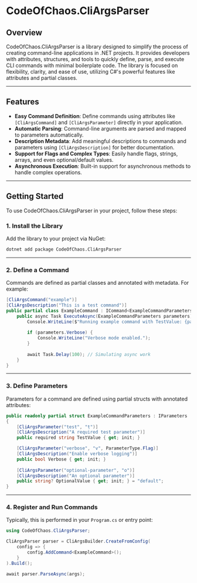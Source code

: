 ﻿# CodeOfChaos.CliArgsParser

## Overview

CodeOfChaos.CliArgsParser is a library designed to simplify the process of creating command-line applications in .NET
projects. It provides developers with attributes, structures, and tools to quickly define, parse, and execute CLI
commands with minimal boilerplate code. The library is focused on flexibility, clarity, and ease of use, utilizing C#'s
powerful features like attributes and partial classes.

---

## Features

- **Easy Command Definition**: Define commands using attributes like `[CliArgsCommand]` and `[CliArgsParameter]`
  directly in your application.
- **Automatic Parsing**: Command-line arguments are parsed and mapped to parameters automatically.
- **Description Metadata**: Add meaningful descriptions to commands and parameters using `[CliArgsDescription]` for
  better documentation.
- **Support for Flags and Complex Types**: Easily handle flags, strings, arrays, and even optional/default values.
- **Asynchronous Execution**: Built-in support for asynchronous methods to handle complex operations.

---

## Getting Started

To use CodeOfChaos.CliArgsParser in your project, follow these steps:

### 1. Install the Library

Add the library to your project via NuGet:

```bash
dotnet add package CodeOfChaos.CliArgsParser
```

---

### 2. Define a Command

Commands are defined as partial classes and annotated with metadata. For example:

```csharp
[CliArgsCommand("example")]
[CliArgsDescription("This is a test command")]
public partial class ExampleCommand : ICommand<ExampleCommandParameters> {
    public async Task ExecuteAsync(ExampleCommandParameters parameters) {
        Console.WriteLine($"Running example command with TestValue: {parameters.TestValue}");
        
        if (parameters.Verbose) {
            Console.WriteLine("Verbose mode enabled.");
        }
        
        await Task.Delay(100); // Simulating async work
    }
}
```

---

### 3. Define Parameters

Parameters for a command are defined using partial structs with annotated attributes:

```csharp
public readonly partial struct ExampleCommandParameters : IParameters
{
    [CliArgsParameter("test", "t")]
    [CliArgsDescription("A required test parameter")]
    public required string TestValue { get; init; }

    [CliArgsParameter("verbose", "v", ParameterType.Flag)]
    [CliArgsDescription("Enable verbose logging")]
    public bool Verbose { get; init; }
    
    [CliArgsParameter("optional-parameter", "o")]
    [CliArgsDescription("An optional parameter")]
    public string? OptionalValue { get; init; } = "default";
}
```

---

### 4. Register and Run Commands

Typically, this is performed in your `Program.cs` or entry point:

```csharp
using CodeOfChaos.CliArgsParser;

CliArgsParser parser = CliArgsBuilder.CreateFromConfig(
    config => {
        config.AddCommand<ExampleCommand>();
    }
).Build();

await parser.ParseAsync(args);
```